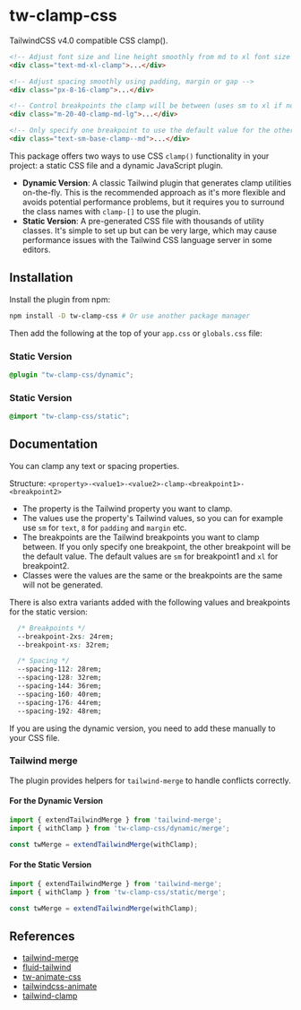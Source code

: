 # tw-clamp-css

TailwindCSS v4.0 compatible CSS clamp().

```html
<!-- Adjust font size and line height smoothly from md to xl font size and line height -->
<div class="text-md-xl-clamp">...</div>

<!-- Adjust spacing smoothly using padding, margin or gap -->
<div class="px-8-16-clamp">...</div>

<!-- Control breakpoints the clamp will be between (uses sm to xl if not specified) -->
<div class="m-20-40-clamp-md-lg">...</div>

<!-- Only specify one breakpoint to use the default value for the other -->
<div class="text-sm-base-clamp--md">...</div>
```

This package offers two ways to use CSS `clamp()` functionality in your project: a static CSS file and a dynamic JavaScript plugin.

- **Dynamic Version**: A classic Tailwind plugin that generates clamp utilities on-the-fly. This is the recommended approach as it's more flexible and avoids potential performance problems, but it requires you to surround the class names with `clamp-[]` to use the plugin.
- **Static Version**: A pre-generated CSS file with thousands of utility classes. It's simple to set up but can be very large, which may cause performance issues with the Tailwind CSS language server in some editors.

## Installation

Install the plugin from npm:

```sh
npm install -D tw-clamp-css # Or use another package manager
```

Then add the following at the top of your `app.css` or `globals.css` file:

### Static Version

```css
@plugin "tw-clamp-css/dynamic";
```

### Static Version

```css
@import "tw-clamp-css/static";
```

## Documentation

You can clamp any text or spacing properties.

Structure: `<property>-<value1>-<value2>-clamp-<breakpoint1>-<breakpoint2>`

- The property is the Tailwind property you want to clamp.
- The values use the property's Tailwind values, so you can for example use `sm` for `text`, `8` for `padding` and `margin` etc.
- The breakpoints are the Tailwind breakpoints you want to clamp between. If you only specify one breakpoint, the other breakpoint will be the default value. The default values are `sm` for breakpoint1 and `xl` for breakpoint2.
- Classes were the values are the same or the breakpoints are the same will not be generated.

There is also extra variants added with the following values and breakpoints for the static version:

```css
  /* Breakpoints */
  --breakpoint-2xs: 24rem;
  --breakpoint-xs: 32rem;

  /* Spacing */
  --spacing-112: 28rem;
  --spacing-128: 32rem;
  --spacing-144: 36rem;
  --spacing-160: 40rem;
  --spacing-176: 44rem;
  --spacing-192: 48rem;
```

If you are using the dynamic version, you need to add these manually to your CSS file.

### Tailwind merge

The plugin provides helpers for `tailwind-merge` to handle conflicts correctly.

#### For the Dynamic Version

```typescript
import { extendTailwindMerge } from 'tailwind-merge';
import { withClamp } from 'tw-clamp-css/dynamic/merge';

const twMerge = extendTailwindMerge(withClamp);
```

#### For the Static Version

```typescript
import { extendTailwindMerge } from 'tailwind-merge';
import { withClamp } from 'tw-clamp-css/static/merge';

const twMerge = extendTailwindMerge(withClamp);
```

## References

- [tailwind-merge](https://github.com/dcastil/tailwind-merge)
- [fluid-tailwind](https://github.com/barvian/fluid-tailwind)
- [tw-animate-css](https://github.com/jamiebuilds/tailwindcss-animate)
- [tailwindcss-animate](https://github.com/jamiebuilds/tailwindcss-animate)
- [tailwind-clamp](https://github.com/nicolas-cusan/tailwind-clamp)
